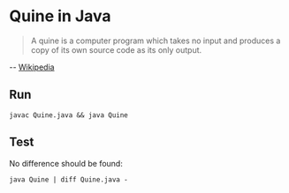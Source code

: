 # Quine in Java

> A quine is a computer program which takes no input and produces a copy of its own source code as its only output.

-- [Wikipedia](https://en.wikipedia.org/wiki/Quine_(computing))

## Run
```
javac Quine.java && java Quine
```

## Test
No difference should be found:
```
java Quine | diff Quine.java -
```
